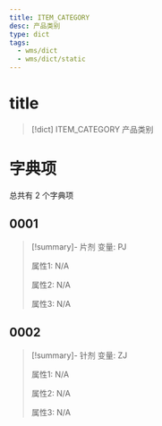 ```yaml
---
title: ITEM_CATEGORY
desc: 产品类别
type: dict
tags:
  - wms/dict
  - wms/dict/static
---
```

# title
>[!dict] ITEM_CATEGORY
> 产品类别

# 字典项
总共有 2 个字典项
## 0001
>[!summary]- 片剂
>变量: PJ
>
>属性1: N/A
>
>属性2: N/A
>
>属性3: N/A

## 0002
>[!summary]- 针剂
>变量: ZJ
>
>属性1: N/A
>
>属性2: N/A
>
>属性3: N/A
